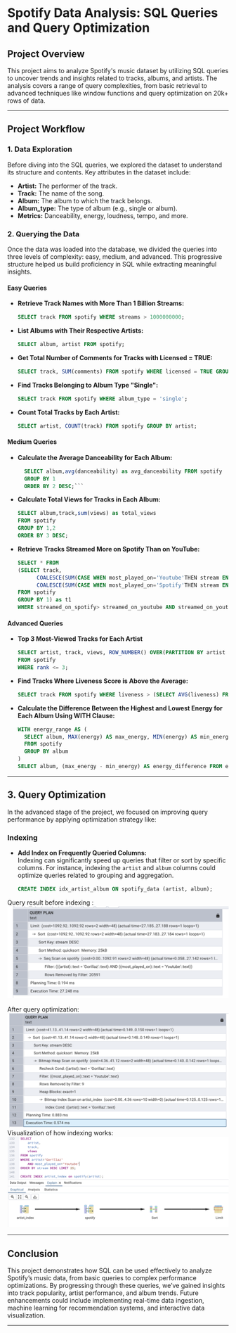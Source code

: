 # **Spotify Data Analysis: SQL Queries and Query Optimization**

## **Project Overview**  

This project aims to analyze Spotify's music dataset by utilizing SQL queries to uncover trends and insights related to tracks, albums, and artists. The analysis covers a range of query complexities, from basic retrieval to advanced techniques like window functions and query optimization on 20k+ rows of data.

---

## **Project Workflow**  

### **1. Data Exploration**  
Before diving into the SQL queries, we explored the dataset to understand its structure and contents. Key attributes in the dataset include:

- **Artist:** The performer of the track.
- **Track:** The name of the song.
- **Album:** The album to which the track belongs.
- **Album_type:** The type of album (e.g., single or album).
- **Metrics:** Danceability, energy, loudness, tempo, and more.

### **2. Querying the Data**  
Once the data was loaded into the database, we divided the queries into three levels of complexity: easy, medium, and advanced. This progressive structure helped us build proficiency in SQL while extracting meaningful insights.

#### **Easy Queries**  
- **Retrieve Track Names with More Than 1 Billion Streams:**
  ```sql
  SELECT track FROM spotify WHERE streams > 1000000000;
  ```
- **List Albums with Their Respective Artists:**
  ```sql
  SELECT album, artist FROM spotify;
  ```
- **Get Total Number of Comments for Tracks with Licensed = TRUE:**
  ```sql
  SELECT track, SUM(comments) FROM spotify WHERE licensed = TRUE GROUP BY track;
  ```
- **Find Tracks Belonging to Album Type "Single":**
  ```sql
  SELECT track FROM spotify WHERE album_type = 'single';
  ```
- **Count Total Tracks by Each Artist:**
  ```sql
  SELECT artist, COUNT(track) FROM spotify GROUP BY artist;
  ```

#### **Medium Queries**  
- **Calculate the Average Danceability for Each Album:**
  ```sql
 	SELECT album,avg(danceability) as avg_danceability FROM spotify 
 	GROUP BY 1 
 	ORDER BY 2 DESC;```
- **Calculate Total Views for Tracks in Each Album:**
  ```sql
  SELECT album,track,sum(views) as total_views
  FROM spotify
  GROUP BY 1,2
  ORDER BY 3 DESC;
  ```
- **Retrieve Tracks Streamed More on Spotify Than on YouTube:**
  ```sql
  SELECT * FROM
  (SELECT track,
		COALESCE(SUM(CASE WHEN most_played_on='Youtube'THEN stream END),0) as streamed_on_youtube,
		COALESCE(SUM(CASE WHEN most_played_on='Spotify'THEN stream END),0) as streamed_on_spotify
  FROM spotify
  GROUP BY 1) as t1
  WHERE streamed_on_spotify> streamed_on_youtube AND streamed_on_youtube <> 0;
  ```

#### **Advanced Queries**  
- **Top 3 Most-Viewed Tracks for Each Artist**
  ```sql
  SELECT artist, track, views, ROW_NUMBER() OVER(PARTITION BY artist ORDER BY views DESC) AS rank
  FROM spotify
  WHERE rank <= 3;
  ```
- **Find Tracks Where Liveness Score is Above the Average:**
  ```sql
  SELECT track FROM spotify WHERE liveness > (SELECT AVG(liveness) FROM spotify_data);
  ```
- **Calculate the Difference Between the Highest and Lowest Energy for Each Album Using WITH Clause:**
  ```sql
  WITH energy_range AS (
    SELECT album, MAX(energy) AS max_energy, MIN(energy) AS min_energy
    FROM spotify
    GROUP BY album
  )
  SELECT album, (max_energy - min_energy) AS energy_difference FROM energy_range;
  ```

---

## **3. Query Optimization**  

In the advanced stage of the project, we focused on improving query performance by applying optimization strategy like:

### **Indexing**  
- **Add Index on Frequently Queried Columns:**  
  Indexing can significantly speed up queries that filter or sort by specific columns. For instance, indexing the `artist` and `album` columns could optimize queries related to grouping and aggregation.
  
  ```sql
  CREATE INDEX idx_artist_album ON spotify_data (artist, album);
  ```
Query result before indexing : ![Before Indexing](https://github.com/PranjaliD11/Spotify-Sql-Analysis/blob/main/BeforeQueryOptimization.png)

After query optimization: ![After Indexing](https://github.com/PranjaliD11/Spotify-Sql-Analysis/blob/main/AfterQueryOptimization.png)
Visualization of how indexing works: ![Index](https://github.com/PranjaliD11/Spotify-Sql-Analysis/blob/main/ExplainationOfIndex.png)

---
## **Conclusion**  

This project demonstrates how SQL can be used effectively to analyze Spotify’s music data, from basic queries to complex performance optimizations. By progressing through these queries, we’ve gained insights into track popularity, artist performance, and album trends. Future enhancements could include implementing real-time data ingestion, machine learning for recommendation systems, and interactive data visualization.

---
